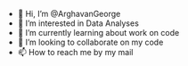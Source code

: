 - 👋 Hi, I’m @ArghavanGeorge
- 👀 I’m interested in Data Analyses
- 🌱 I’m currently learning about work on code
- 💞️ I’m looking to collaborate on my code  
- 📫 How to reach me by my mail                                                                                                                         

<!---
ArghavanGeorge/ArghavanGeorge is a ✨ special ✨ repository because its `README.md` (this file) appears on your GitHub profile.
You can click the Preview link to take a look at your changes.
--->

